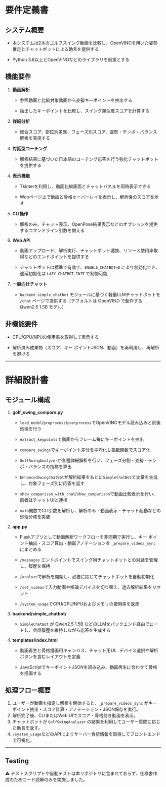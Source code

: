 # 要件定義書

## システム概要
- 本システムは2本のゴルフスイング動画を比較し、OpenVINOを用いた姿勢推定とチャットボットによる助言を提供する


- Python 3.8以上とOpenVINOなどのライブラリを前提とする



## 機能要件
1. **動画解析**
   - 参照動画と比較対象動画から姿勢キーポイントを抽出する


   - 抽出したキーポイントを比較し、スイング類似度スコアを計算する


2. **詳細分析**
   - 総合スコア、部位別差異、フェーズ別スコア、姿勢・テンポ・バランス解析を実施する



3. **対話型コーチング**
   - 解析結果に基づいた日本語のコーチング応答を行う強化チャットボットを提供する


4. **表示機能**
   - Tkinterを利用し、動画比較画面とチャットパネルを同時表示できる


   - Webページ上で動画と骨格オーバーレイを表示し、解析後のスコアを示す



5. **CLI操作**
   - 解析のみ、チャット表示、OpenPose結果表示などのオプションを提供するコマンドライン引数を備える


6. **Web API**
   - 動画アップロード、解析実行、チャットボット連携、リソース使用率取得などのエンドポイントを提供する





   - チャットボットは標準で有効で、`ENABLE_CHATBOT=0` により無効化でき、遅延初期化は `LAZY_CHATBOT_INIT` で制御可能


7. **一般向けチャット**
    - `backend.simple_chatbot` モジュールに基づく軽量LLMチャットボットを `/chat` ページで提供する（デフォルトは OpenVINO で動作する Qwen2.5 1.5B モデル）




## 非機能要件
- CPU/GPU/NPUの使用率を取得して表示する



- 解析済み成果物（スコア、キー ポイントJSON、動画）を再利用し、再解析を避ける



---

# 詳細設計書

## モジュール構成
1. **golf_swing_compare.py**
   - `load_model`/`preprocess`/`postprocess`でOpenVINOモデル読み込みと前後処理を行う


   - `extract_keypoints`で動画からフレーム毎にキーポイントを抽出


   - `compare_swings`でキーポイント差分を平均化し指数関数でスコア化


   - `GolfSwingAnalyzer`が各種詳細解析を行い、フェーズ分割・姿勢・テンポ・バランスの指標を算出



   - `EnhancedSwingChatBot`が解析結果をもとに`SimpleChatBot`で文章を生成し、対象フェーズ別に応答を返す


   - `show_comparison_with_chat`/`show_comparison`で動画比較表示を行い、前者はチャットUIと連携


   - `main`関数でCLI引数を解析し、解析のみ・動画表示・チャット起動などの処理分岐を実装


2. **app.py**
   - Flaskアプリとして動画解析ワークフローを非同期で実行し、キー ポイント抽出・スコア算出・動画アノテーションを `_prepare_videos_sync` にまとめる


   - `/messages` エンドポイントでスイング用チャットボットとの対話を管理し、履歴を保持


   - `/analyze`で解析を開始し、必要に応じてチャットボットを自動初期化


   - `/set_videos`で入力動画や推論デバイスを切り替え、過去解析結果をリセット


   - `/system_usage`でCPU/GPU/NPUおよびメモリの使用率を返却



3. **backend/simple_chatbot/**
    - `SimpleChatBot` が Qwen2.5 1.5B などのLLMをバックエンド経由でロードし、会話履歴を維持しながら応答を生成する



4. **templates/index.html**
   - 動画再生と骨格描画用キャンバス、チャット用UI、デバイス選択や解析ボタンを含むレイアウトを定義


   - JavaScriptでキーポイントJSONを読み込み、動画再生に合わせて骨格を描画する




## 処理フロー概要
1. ユーザーが動画を指定し解析を開始すると、`_prepare_videos_sync` がキー ポイント抽出・スコア計算・アノテーション・JSON保存を実行。
2. 解析完了後、CLIまたはWeb UIでスコア・骨格付き動画を表示。
3. チャットボットが `GolfSwingAnalyzer` の結果を利用してユーザー質問に応じた助言を返す。
4. `/system_usage`などのAPIによりサーバー負荷情報を取得してフロントエンドで可視化。

---

## Testing
⚠️ テストスクリプトや自動テストは本リポジトリに含まれておらず、仕様書作成のためコード読解のみを実施しました。

